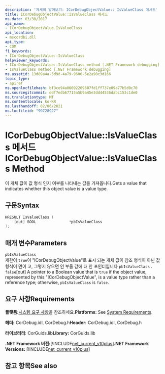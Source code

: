 ```yaml
---
description: '자세히 알아보기: ICorDebugObjectValue:: IsValueClass 메서드'
title: ICorDebugObjectValue::IsValueClass 메서드
ms.date: 03/30/2017
api_name:
- ICorDebugObjectValue.IsValueClass
api_location:
- mscordbi.dll
api_type:
- COM
f1_keywords:
- ICorDebugObjectValue::IsValueClass
helpviewer_keywords:
- ICorDebugObjectValue::IsValueClass method [.NET Framework debugging]
- IsValueClass method [.NET Framework debugging]
ms.assetid: 13d89a4a-5d9d-4a79-9600-5e2a98c3d166
topic_type:
- apiref
ms.openlocfilehash: bf3ce94a06092209507fd1ff737e09a77b5d0c70
ms.sourcegitcommit: ddf7edb67715a5b9a45e3dd44536dabc153c1de0
ms.translationtype: MT
ms.contentlocale: ko-KR
ms.lasthandoff: 02/06/2021
ms.locfileid: "99728927"
---
```

# <a name="icordebugobjectvalueisvalueclass-method"></a><span data-ttu-id="02e36-103">ICorDebugObjectValue::IsValueClass 메서드</span><span class="sxs-lookup"><span data-stu-id="02e36-103">ICorDebugObjectValue::IsValueClass Method</span></span>

<span data-ttu-id="02e36-104">이 개체 값이 값 형식 인지 여부를 나타내는 값을 가져옵니다.</span><span class="sxs-lookup"><span data-stu-id="02e36-104">Gets a value that indicates whether this object value is a value type.</span></span>  
  
## <a name="syntax"></a><span data-ttu-id="02e36-105">구문</span><span class="sxs-lookup"><span data-stu-id="02e36-105">Syntax</span></span>  
  
```cpp  
HRESULT IsValueClass (  
    [out] BOOL               *pbIsValueClass  
);  
```  
  
## <a name="parameters"></a><span data-ttu-id="02e36-106">매개 변수</span><span class="sxs-lookup"><span data-stu-id="02e36-106">Parameters</span></span>  

 `pbIsValueClass`  
 <span data-ttu-id="02e36-107">제한이 `true`이 "ICorDebugObjectValue"로 표시 되는 개체 값이 참조 형식이 아닌 값 형식이 면이 고, 그렇지 않으면 인 부울 값에 대 한 포인터입니다 `pbIsValueClass` . `false`</span><span class="sxs-lookup"><span data-stu-id="02e36-107">[out] A pointer to a Boolean value that is `true` if the object value, represented by this "ICorDebugObjectValue", is a value type rather than a reference type; otherwise, `pbIsValueClass` is `false`.</span></span>  
  
## <a name="requirements"></a><span data-ttu-id="02e36-108">요구 사항</span><span class="sxs-lookup"><span data-stu-id="02e36-108">Requirements</span></span>  

 <span data-ttu-id="02e36-109">**플랫폼:**[시스템 요구 사항](../../get-started/system-requirements.md)을 참조하세요.</span><span class="sxs-lookup"><span data-stu-id="02e36-109">**Platforms:** See [System Requirements](../../get-started/system-requirements.md).</span></span>  
  
 <span data-ttu-id="02e36-110">**헤더:** CorDebug.idl, CorDebug.h</span><span class="sxs-lookup"><span data-stu-id="02e36-110">**Header:** CorDebug.idl, CorDebug.h</span></span>  
  
 <span data-ttu-id="02e36-111">**라이브러리:** CorGuids.lib</span><span class="sxs-lookup"><span data-stu-id="02e36-111">**Library:** CorGuids.lib</span></span>  
  
 <span data-ttu-id="02e36-112">**.NET Framework 버전:**[!INCLUDE[net_current_v10plus](../../../../includes/net-current-v10plus-md.md)]</span><span class="sxs-lookup"><span data-stu-id="02e36-112">**.NET Framework Versions:** [!INCLUDE[net_current_v10plus](../../../../includes/net-current-v10plus-md.md)]</span></span>  
  
## <a name="see-also"></a><span data-ttu-id="02e36-113">참고 항목</span><span class="sxs-lookup"><span data-stu-id="02e36-113">See also</span></span>
